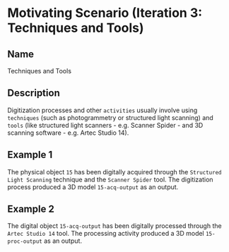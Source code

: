 # Motivating Scenario (Iteration 3: Techniques and Tools)
## Name
Techniques and Tools
## Description
Digitization processes and other `activities` usually involve using `techniques` (such as photogrammetry or structured light scanning) and `tools` (like structured light scanners - e.g. Scanner Spider - and 3D scanning software - e.g. Artec Studio 14).

## Example 1
The physical object `15` has been digitally acquired through the `Structured Light Scanning` technique and the `Scanner Spider` tool. The digitization process produced a 3D model `15-acq-output` as an output.

## Example 2
The digital object `15-acq-output` has been digitally processed through the `Artec Studio 14` tool. The processing activity produced a 3D model `15-proc-output` as an output.